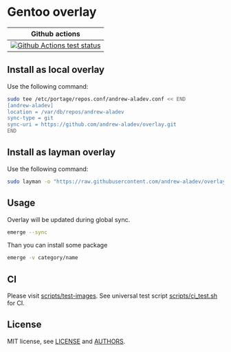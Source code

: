 # Gentoo overlay

| Github actions |
| :------------: |
| [![Github Actions test status](https://github.com/andrew-aladev/overlay/workflows/test/badge.svg?branch=master)](https://github.com/andrew-aladev/overlay/actions) |

## Install as local overlay

Use the following command:

```bash
sudo tee /etc/portage/repos.conf/andrew-aladev.conf << END
[andrew-aladev]
location = /var/db/repos/andrew-aladev
sync-type = git
sync-uri = https://github.com/andrew-aladev/overlay.git
END
```

## Install as layman overlay

Use the following command:

```bash
sudo layman -o "https://raw.githubusercontent.com/andrew-aladev/overlay/master/repositories.xml" -f -a andrew-aladev
```

## Usage

Overlay will be updated during global sync.

```bash
emerge --sync
```

Than you can install some package

```bash
emerge -v category/name
```

## CI

Please visit [scripts/test-images](scripts/test-images).
See universal test script [scripts/ci_test.sh](scripts/ci_test.sh) for CI.

## License

MIT license, see [LICENSE](LICENSE) and [AUTHORS](AUTHORS).
